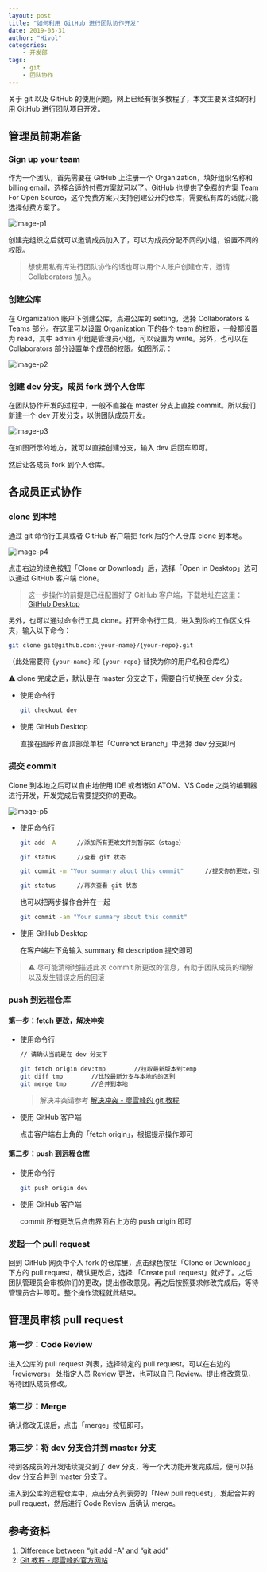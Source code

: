 ```yaml
---
layout: post
title: "如何利用 GitHub 进行团队协作开发"
date: 2019-03-31
author: "Hivol"
categories:
    - 开发部
tags:
    - git
    - 团队协作
---
```


关于 git 以及 GitHub 的使用问题，网上已经有很多教程了，本文主要关注如何利用 GitHub 进行团队项目开发。

## 管理员前期准备

### Sign up your team

作为一个团队，首先需要在 GitHub 上注册一个 Organization，填好组织名称和 billing email，选择合适的付费方案就可以了。GitHub 也提供了免费的方案 Team For Open Source，这个免费方案只支持创建公开的仓库，需要私有库的话就只能选择付费方案了。

![image-p1](../imgs/1903/04/Hivol/p1.png)

创建完组织之后就可以邀请成员加入了，可以为成员分配不同的小组，设置不同的权限。

> 想使用私有库进行团队协作的话也可以用个人账户创建仓库，邀请 Collaborators 加入。

### 创建公库

在 Organization 账户下创建公库，点进公库的 setting，选择 Collaborators & Teams 部分。在这里可以设置 Organization 下的各个 team 的权限，一般都设置为 read，其中 admin 小组是管理员小组，可以设置为 write。另外，也可以在 Collaborators 部分设置单个成员的权限。如图所示：

![image-p2](../imgs/1903/04/Hivol/p2.png)

### 创建 dev 分支，成员 fork 到个人仓库

在团队协作开发的过程中，一般不直接在 master 分支上直接 commit。所以我们新建一个 dev 开发分支，以供团队成员开发。

![image-p3](../imgs/1903/04/Hivol/p3.png)

在如图所示的地方，就可以直接创建分支，输入 dev 后回车即可。

然后让各成员 fork 到个人仓库。

## 各成员正式协作

### clone 到本地

通过 git 命令行工具或者 GitHub 客户端把 fork 后的个人仓库 clone 到本地。

![image-p4](../imgs/1903/04/Hivol/p4.png)

点击右边的绿色按钮「Clone or Download」后，选择「Open in Desktop」边可以通过 GitHub 客户端 clone。

> 这一步操作的前提是已经配置好了 GitHub 客户端，下载地址在这里：[GitHub Desktop](https://desktop.github.com/)

另外，也可以通过命令行工具 clone。打开命令行工具，进入到你的工作区文件夹，输入以下命令：

```bash
git clone git@github.com:{your-name}/{your-repo}.git
```

（此处需要将 `{your-name}` 和 `{your-repo}` 替换为你的用户名和仓库名）

⚠️ clone 完成之后，默认是在 master 分支之下，需要自行切换至 dev 分支。

-   使用命令行

    ```bash
    git checkout dev
    ```

-   使用 GitHub Desktop

    直接在图形界面顶部菜单栏「Currenct Branch」中选择 dev 分支即可

### 提交 commit

Clone 到本地之后可以自由地使用 IDE 或者诸如 ATOM、VS Code 之类的编辑器进行开发，开发完成后需要提交你的更改。

![image-p5](../imgs/1903/04/Hivol/p5.jpeg)

-   使用命令行

    ```bash
    git add -A		//添加所有更改文件到暂存区（stage）

    git status		//查看 git 状态

    git commit -m "Your summary about this commit"		//提交你的更改，引号内的内容需自定义

    git status		//再次查看 git 状态
    ```

    也可以把两步操作合并在一起

    ```bash
    git commit -am "Your summary about this commit"
    ```

-   使用 GitHub Desktop

    在客户端左下角输入 summary 和 description 提交即可

> ⚠️ 尽可能清晰地描述此次 commit 所更改的信息，有助于团队成员的理解以及发生错误之后的回滚

### push 到远程仓库

#### 第一步：fetch 更改，解决冲突

-   使用命令行

    ```bash
    // 请确认当前是在 dev 分支下

    git fetch origin dev:tmp		//拉取最新版本到temp
    git diff tmp 		//比较最新分支与本地的的区别
    git merge tmp		//合并到本地
    ```

    > 解决冲突请参考 [解决冲突 - 廖雪峰的 git 教程](https://www.liaoxuefeng.com/wiki/0013739516305929606dd18361248578c67b8067c8c017b000/001375840202368c74be33fbd884e71b570f2cc3c0d1dcf000)

-   使用 GitHub 客户端

    点击客户端右上角的「fetch origin」，根据提示操作即可

#### 第二步：push 到远程仓库

-   使用命令行

    ```bash
    git push origin dev
    ```

-   使用 GitHub 客户端

    commit 所有更改后点击界面右上方的 push origin 即可

### 发起一个 pull request

回到 GitHub 网页中个人 fork 的仓库里，点击绿色按钮「Clone or Download」下方的 pull request，确认更改后，选择 「Create pull request」就好了。之后团队管理员会审核你们的更改，提出修改意见。再之后按照要求修改完成后，等待管理员合并即可。整个操作流程就此结束。

## 管理员审核 pull request

### 第一步：Code Review

进入公库的 pull request 列表，选择特定的 pull request。可以在右边的「reviewers」 处指定人员 Review 更改，也可以自己 Review。提出修改意见，等待团队成员修改。

### 第二步：Merge

确认修改无误后，点击「merge」按钮即可。

### 第三步：将 dev 分支合并到 master 分支

待到各成员的开发陆续提交到了 dev 分支，等一个大功能开发完成后，便可以把 dev 分支合并到 master 分支了。

进入到公库的远程仓库中，点击分支列表旁的「New pull request」，发起合并的 pull request，然后进行 Code Review 后确认 merge。

## 参考资料

1. [Difference between “git add -A” and “git add”](https://stackoverflow.com/questions/572549/difference-between-git-add-a-and-git-add)
2. [Git 教程 - 廖雪峰的官方网站](https://www.liaoxuefeng.com/wiki/0013739516305929606dd18361248578c67b8067c8c017b000)

